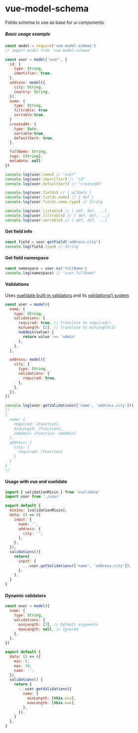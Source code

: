 # vue-model-schema

Fields schema to use as base for ui components.

##### Basic usage example

```js
const model = require('vue-model-schema')
// import model from 'vue-model-schema'

const user = model('user', {
  id: {
    type: String,
    identifier: true,
  },
  address: model({
    city: String,
    country: String,
  }),
  name: {
    type: String,
    filtrable: true
    sortable:true,
  }
  createdAt: {
    type: Date,
    sortable:true,
    defaultSort: true,
  },

  fullName: String,
  tags: [String],
  metadata: null
})

console.log(user.name) // "user"
console.log(user.identifier) // "id"
console.log(user.defaultSort) // "createdAt"

console.log(user.fields) // { allDefs }
console.log(user.fields.name) // { def }
console.log(user.fields.name.type) // String

console.log(user.listable) // [ def, def, ...]
console.log(user.filtrable) // [ def, def, ...]
console.log(user.sortable) // [ def, def, ...]
```

#### Get field info

```js
const field = user.getField('address.city')
console.log(field.type) // String
```

#### Get field namespace

```js
const namespace = user.ns('fullName')
console.log(namespace) // "user.fullName"
```

#### Validations

Uses [vuelidate built-in validators](https://vuelidate.netlify.com/#sub-builtin-validators) and its [validations() system](https://vuelidate.netlify.com/#sub-basic-form)

```js
const user = model({
  name: {
    type: String,
    validations: {
      required: true, // Translate to required()
      minLength: [2], // Translate to minLength(2)
      noAdmin(value) {
        return value !== 'admin'
      },
    },
  },

  address: model({
    city: {
      type: String,
      validations: {
        required: true,
      },
    },
  }),
})

console.log(user.getValidations(['name', 'address.city']))
/*
{ 
  name: { 
    required: [Function],
    minLength: [Function],
    noAdmin: [Function: noAdmin] 
  },
  address: { 
    city: { 
      required: [Function] 
    } 
  } 
}
*/
```

#### Usage with vue and vuelidate

```js
import { validationMixin } from 'vuelidate'
import user from './user'

export default {
  mixins: [validationMixin],
  data: () => ({
    input: {
      name: '',
      address: {
        city: '',
      },
    },
  }),
  validations(){
    return{
      input: {
        ...user.getValidations(['name', 'address.city']),
      },
    },
  }
}
```

#### Dynamic validators

```js
const user = model({
  name: {
    type: String,
    validations: {
      minLength: [2], // Default arguments
      maxLength: null, // Ignored
    },
  },
})

export default {
  data: () => ({
    min: 5,
    max: 20,
    name: '',
  }),
  validations() {
    return {
      ...user.getValidations({
        name: {
          minLength: [this.min],
          maxLength: [this.max],
        },
      }),
    }
  },
}
```
